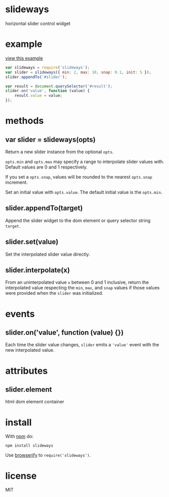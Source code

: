 # slideways

horizontal slider control widget

# example

[view this example](http://substack.net/projects/slideways/)

``` js
var slideways = require('slideways');
var slider = slideways({ min: 2, max: 10, snap: 0.1, init: 5 });
slider.appendTo('#slider');

var result = document.querySelector('#result');
slider.on('value', function (value) {
    result.value = value;
});
```

# methods

## var slider = slideways(opts)

Return a new slider instance from the optional `opts`.

`opts.min` and `opts.max` may specify a range to interpolate slider values with.
Default values are 0 and 1 respectively.

If you set a `opts.snap`, values will be rounded to the nearest `opts.snap`
increment.

Set an initial value with `opts.value`. The default initial value is the
`opts.min`.

## slider.appendTo(target)

Append the slider widget to the dom element or query selector string `target`.

## slider.set(value)

Set the interpolated slider value directly.

## slider.interpolate(x)

From an uninterpolated value `x` between 0 and 1 inclusive, return the
interpolated value respecting the `min`, `max`, and `snap` values if those
values were provided when the `slider` was initialized.

# events

## slider.on('value', function (value) {})

Each time the slider value changes, `slider` emits a `'value'` event with the
new interpolated value.

# attributes

## slider.element

html dom element container

# install

With [npm](https://npmjs.org) do:

```
npm install slideways
```

Use [browserify](http://browserify.org) to `require('slideways')`.

# license

MIT
